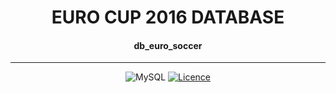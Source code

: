 <h1 align='center'>EURO CUP 2016 DATABASE</h1>
<h4 align='center'>db_euro_soccer</h4>

---

<div align='center'>

![MySQL](https://img.shields.io/badge/mysql-127369.svg?style=for-the-badge&logo=mysql&logoColor=white)
[![Licence](https://img.shields.io/github/license/dropeMag/db_euro_soccer?style=for-the-badge)](./LICENSE)

</div>
